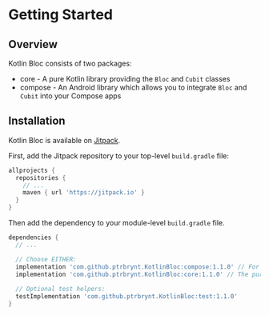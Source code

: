 # Getting Started

## Overview

Kotlin Bloc consists of two packages:

* core - A pure Kotlin library providing the `Bloc` and `Cubit` classes
* compose - An Android library which allows you to integrate `Bloc` and `Cubit` into your Compose
  apps

## Installation

Kotlin Bloc is available on [Jitpack](https://jitpack.io).

First, add the Jitpack repository to your top-level `build.gradle` file:

```groovy
allprojects {
  repositories {
    // ...
    maven { url 'https://jitpack.io' }
  }
}
```

Then add the dependency to your module-level `build.gradle` file. 

```groovy
dependencies {
  // ...

  // Choose EITHER:
  implementation 'com.github.ptrbrynt.KotlinBloc:compose:1.1.0' // For Jetpack Compose apps
  implementation 'com.github.ptrbrynt.KotlinBloc:core:1.1.0' // The pure Kotlin library, for other stuff
  
  // Optional test helpers:
  testImplementation 'com.github.ptrbrynt.KotlinBloc:test:1.1.0'
}
```
